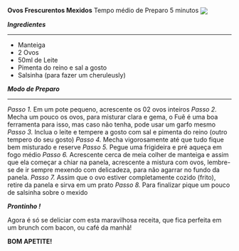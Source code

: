 **Ovos Frescurentos Mexidos**
Tempo médio de Preparo 5 minutos
<img align="center" src="https://cdn0.tudoreceitas.com/pt/posts/8/4/2/ovo_mexido_sem_oleo_3248_600.webp">


***Ingredientes***
***
* Manteiga
* 2 Ovos
* 50ml de Leite
* Pimenta do reino e sal a gosto
* Salsinha (para fazer um cheruleusly)

***Modo de Preparo***
***
*Passo 1.* Em um pote pequeno, acrescente os 02 ovos inteiros
*Passo 2.* Mecha um pouco os ovos, para misturar clara e gema, o Fuê é uma boa ferramenta para isso, mas caso não tenha, pode usar um garfo mesmo
*Passo 3.* Inclua o leite e tempere a gosto com sal e pimenta do reino (outro tempero do seu gosto)
*Passo 4.* Mecha vigorosamente até que tudo fique bem misturado e reserve
*Passo 5.* Pegue uma frigideira e pré aqueça em fogo médio
*Passo 6.* Acrescente cerca de meia colher de manteiga e assim que ela começar a chiar na panela, acrescente a mistura com ovos, lembre-se de ir sempre mexendo com delicadeza, para não agarrar no fundo da panela. 
*Passo 7.* Assim que o ovo estiver completamente cozido (frito), retire da panela e sirva em um prato
*Passo 8.* Para finalizar pique um pouco de salsinha sobre o mexido

***Prontinho !***

Agora é só se deliciar com esta maravilhosa receita, que fica perfeita em um brunch com bacon, ou café da manhã!

**BOM APETITE!**